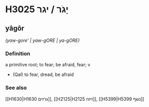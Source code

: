 # H3025 יָגֹר / יגר

## yâgôr

_(yaw-gore' | yaw-ɡORE | ya-ɡORE)_

### Definition

a primitive root; to fear; be afraid, fear; v

- (Qal) to fear, dread, be afraid

### See also

[[H1630|H1630 גרזים]], [[H2125|H2125 זיזה]], [[H5399|H5399 נשף]]

